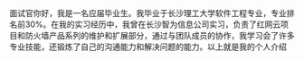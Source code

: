 面试官你好，我是一名应届毕业生。我毕业于长沙理工大学软件工程专业，专业排名前30%。在我的实习经历中，我曾在长沙智为信息公司实习，负责了红网云项目和防火墙产品系列的维护和扩展部分，通过与团队成员的协作，我学习会了许多专业技能，还锻炼了自己的沟通能力和解决问题的能力。以上就是我的个人介绍